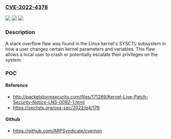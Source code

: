 ### [CVE-2022-4378](https://cve.mitre.org/cgi-bin/cvename.cgi?name=CVE-2022-4378)
![](https://img.shields.io/static/v1?label=Product&message=kernel&color=blue)
![](https://img.shields.io/static/v1?label=Version&message=n%2Fa&color=blue)
![](https://img.shields.io/static/v1?label=Vulnerability&message=CWE-131-%3ECWE-120&color=brighgreen)

### Description

A stack overflow flaw was found in the Linux kernel's SYSCTL subsystem in how a user changes certain kernel parameters and variables. This flaw allows a local user to crash or potentially escalate their privileges on the system.

### POC

#### Reference
- http://packetstormsecurity.com/files/171289/Kernel-Live-Patch-Security-Notice-LNS-0092-1.html
- https://seclists.org/oss-sec/2022/q4/178

#### Github
- https://github.com/ARPSyndicate/cvemon

